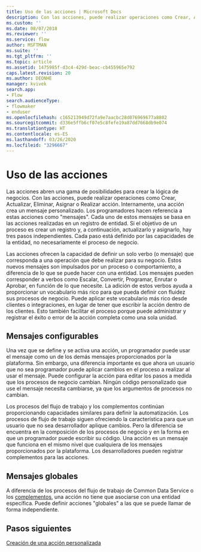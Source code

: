 ```yaml
---
title: Uso de las acciones | Microsoft Docs
description: Con las acciones, puede realizar operaciones como Crear, Actualizar, Eliminar, Asignar o Realizar acción. Internamente, una acción crea un mensaje personalizado
ms.custom: ''
ms.date: 08/07/2018
ms.reviewer: ''
ms.service: flow
author: MSFTMAN
ms.suite: ''
ms.tgt_pltfrm: ''
ms.topic: article
ms.assetid: 1475985f-d3c4-429d-beac-cb455965e792
caps.latest.revision: 20
ms.author: DEONHE
manager: kvivek
search.app:
- Flow
search.audienceType:
- flowmaker
- enduser
ms.openlocfilehash: c165213949d72fa9e7aacbc28d076969677a8802
ms.sourcegitcommit: d336e5ffb6cf07e5c8fefe19a87dd7668db9e074
ms.translationtype: HT
ms.contentlocale: es-ES
ms.lasthandoff: 03/26/2020
ms.locfileid: "3296667"
---
```

# <a name="use-actions"></a>Uso de las acciones


Las acciones abren una gama de posibilidades para crear la lógica de negocios. Con las acciones, puede realizar operaciones como Crear, Actualizar, Eliminar, Asignar o Realizar acción. Internamente, una acción crea un mensaje personalizado. Los programadores hacen referencia a estas acciones como "mensajes". Cada uno de estos mensajes se basa en las acciones realizadas en un registro de entidad. Si el objetivo de un proceso es crear un registro y, a continuación, actualizarlo y asignarlo, hay tres pasos independientes. Cada paso está definido por las capacidades de la entidad, no necesariamente el proceso de negocio.  
  
Las acciones ofrecen la capacidad de definir un solo verbo (o mensaje) que corresponda a una operación que debe realizar para su negocio. Estos nuevos mensajes son impulsados por un proceso o comportamiento, a diferencia de lo que se puede hacer con una entidad. Los mensajes pueden corresponder a verbos como Escalar, Convertir, Programar, Enrutar o Aprobar, en función de lo que necesite. La adición de estos verbos ayuda a proporcionar un vocabulario más rico para que pueda definir con fluidez sus procesos de negocio. Puede aplicar este vocabulario más rico desde clientes o integraciones, en lugar de tener que escribir la acción dentro de los clientes. Esto también facilitar el proceso porque puede administrar y registrar el éxito o error de la acción completa como una sola unidad.  
  
<a name="BKMK_ConfigurableMessages"></a>   
## <a name="configurable-messages"></a>Mensajes configurables  
 Una vez que se define y se activa una acción, un programador puede usar el mensaje como un de los demás mensajes proporcionados por la plataforma. Sin embargo, una diferencia importante es que ahora un usuario que no sea programador puede aplicar cambios en el proceso a realizar al usar el mensaje. Puede configurar la acción para editar los pasos a medida que los procesos de negocio cambian. Ningún código personalizado que use el mensaje necesita cambiarse, ya que los argumentos de procesos no cambian.  
  
 Los procesos del flujo de trabajo y los complementos continúan proporcionando capacidades similares para definir la automatización. Los procesos de flujo de trabajo siguen ofreciendo la característica para que un usuario que no sea desarrollador aplique cambios. Pero la diferencia se encuentra en la composición de los procesos de negocio y en la forma en que un programador puede escribir su código. Una acción es un mensaje que funciona en el mismo nivel que cualquiera de los mensajes proporcionados por la plataforma. Los desarrolladores pueden registrar complementos para las acciones.  
  
<a name="BKMK_GlobalMessages"></a>   
## <a name="global-messages"></a>Mensajes globales 
 
 A diferencia de los procesos del flujo de trabajo de Common Data Service o los [complementos](/powerapps/developer/common-data-service/apply-business-logic-with-code?branch=master#create-a-plug-in), una acción no tiene que asociarse con una entidad específica. Puede definir acciones "globales" a las que se puede llamar de forma independiente.

## <a name="next-steps"></a>Pasos siguientes

[Creación de una acción personalizada](create-actions.md)  
  

